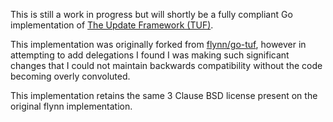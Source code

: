 This is still a work in progress but will shortly be a fully compliant 
Go implementation of [The Update Framework (TUF)](http://theupdateframework.com/).

This implementation was originally forked from [flynn/go-tuf](https://github.com/flynn/go-tuf),
however in attempting to add delegations I found I was making such
significant changes that I could not maintain backwards compatibility
without the code becoming overly convoluted.

This implementation retains the same 3 Clause BSD license present on 
the original flynn implementation.
